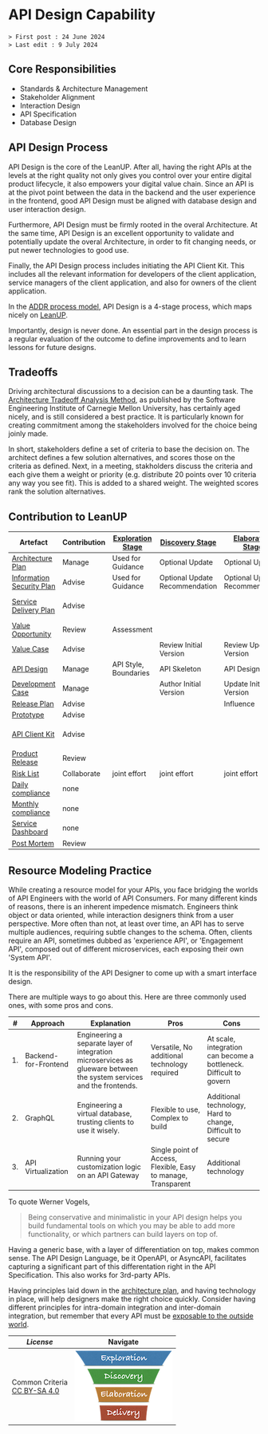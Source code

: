 # API Design Capability

```text
> First post : 24 June 2024
> Last edit : 9 July 2024
```

## Core Responsibilities

- Standards & Architecture Management
- Stakeholder Alignment
- Interaction Design
- API Specification
- Database Design

## API Design Process

API Design is the core of the LeanUP. After all, having the right APIs at the levels at the right quality not only gives you control over your entire digital product lifecycle, it also empowers your digital value chain. Since an API is at the pivot point between the data in the backend and the user experience in the frontend, good API Design must be aligned with database design and user interaction design.

Furthermore, API Design must be firmly rooted in the overal Architecture. At the same time, API Design is an excellent opportunity to validate and potentially update the overal Architecture, in order to fit changing needs, or put newer technologies to good use.

Finally, the API Design process includes initiating the API Client Kit. This includes all the relevant information for developers of the client application, service managers of the client application, and also for owners of the client application.

In the [ADDR process model](/LeanUP/References/addr.md), API Design is a 4-stage process, which maps nicely on [LeanUP][leanup].

Importantly, design is never done. An essential part in the design process is a regular evaluation of the outcome to define improvements and to learn lessons for future designs.

## Tradeoffs

Driving architectural discussions to a decision can be a daunting task. The [Architecture Tradeoff Analysis Method](/LeanUP/References/ATAM.pdf), as published by the Software Engineering Institute of Carnegie Mellon University, has certainly aged nicely, and is still considered a best practice. It is particularly known for creating commitment among the stakeholders involved for the choice being joinly made.

In short, stakeholders define a set of criteria to base the decision on. The architect defines a few solution alternatives, and scores those on the criteria as defined. Next, in a meeting, stakholders discuss the criteria and each give them a weight or priority (e.g. distribute 20 points over 10 criteria any way you see fit). This is added to a shared weight. The weighted scores rank the solution alternatives.

## Contribution to LeanUP

| Artefact | Contribution | [Exploration Stage](/LeanUP/Stages/exploration.md) |[Discovery Stage](/LeanUP/Stages/discovery.md) | [Elaboration Stage](/LeanUP/Stages/elaboration.md) | [Delivery Stage](/LeanUP/Stages/delivery.md) |
| ----- | ------------ | - | - | - | - |
| [Architecture Plan](/LeanUP/Artefacts/arch-plan.md) | Manage | Used for Guidance | Optional Update | Optional Update | Optional Update |
| [Information Security Plan](/LeanUP/Artefacts/sec-plan.md) | Advise | Used for Guidance | Optional Update Recommendation | Optional Update Recommendation | Optional Update Recommendation |
| [Service Delivery Plan](/LeanUP/Artefacts/serdel-plan.md) | Advise |  |  |  | Assess feasibility of the service intents |
| [Value Opportunity](/LeanUP/Artefacts/val-oppo.md) | Review | Assessment |  |  |  |
| [Value Case](/LeanUP/Artefacts/val-case.md) | Advise |  | Review Initial Version | Review Updated Version |  |
| [API Design](/LeanUP/Artefacts/api-design.md) | Manage | API Style, Boundaries | API Skeleton | API Design | Refined API Design |
| [Development Case](/LeanUP/Artefacts/dev-case.md) | Manage |  | Author Initial Version | Update Initial Version | Maintain |
| [Release Plan](/LeanUP/Artefacts/rel-plan.md) | Advise |  |  | Influence | Influence |
| [Prototype](/LeanUP/Artefacts/pro-review.md) | Advise |  |  |  | Assessment |
| [API Client Kit](/LeanUP/Artefacts/client-kit.md) | Advise |  |  |  | Assess Completeness and Correctness |
| [Product Release](/LeanUP/Artefacts/rel-review.md) | Review |  |  |  | Assessment |
| [Risk List](/LeanUP/Artefacts/risklist.md) | Collaborate | joint effort | joint effort | joint effort | joint effort |
| [Daily compliance](/LeanUP/Artefacts/dailyCompliance.md) | none |  |  |  |  |
| [Monthly compliance](/LeanUP/Artefacts/monthlyCompliance.md) | none |  |  |  |  |
| [Service Dashboard](/LeanUP/Artefacts/service-dashboard.md) | none |  |  |  |  |
| [Post Mortem][pm] | Review |  |  |  | Assessment |

## Resource Modeling Practice

While creating a resource model for your APIs, you face bridging the worlds of API Engineers with the world of API Consumers. For many different kinds of reasons, there is an inherent impedence mismatch. Engineers think object or data oriented, while interaction designers think from a user perspective. More often than not, at least over time, an API has to serve multiple audiences, requiring subtle changes to the schema. Often, clients require an API, sometimes dubbed as 'experience API', or 'Engagement API', composed out of different microservices, each exposing their own 'System API'.

It is the responsibility of the API Designer to come up with a smart interface design.

There are multiple ways to go about this. Here are three commonly used ones, with some pros and cons.

| # | Approach | Explanation | Pros | Cons |
|- |- |- | -|-|
| 1. | Backend-for-Frontend | Engineering a separate layer of integration microservices as glueware between the system services and the frontends. | Versatile, No additional technology required | At scale, integration can become a bottleneck. Difficult to govern |
| 2. | GraphQL | Engineering a virtual database, trusting clients to use it wisely. | Flexible to use, Complex to build | Additional technology, Hard to change, Difficult to secure |
| 3. | API Virtualization | Running your customization logic on an API Gateway | Single point of Access, Flexible, Easy to manage, Transparent | Additional technology |

To quote Werner Vogels,

> Being conservative and minimalistic in your API design helps you build fundamental tools on which you may be able to add more functionality, or which partners can build layers on top of.

Having a generic base, with a layer of differentiation on top, makes common sense. The API Design Language, be it OpenAPI, or AsyncAPI, facilitates capturing a significant part of this differentation right in the API Specification. This also works for 3rd-party APIs.

Having principles laid down in the [architecture plan](/LeanUP/Artefacts/arch-plan.md), and having technology in place, will help designers make the right choice quickly. Consider having different principles for intra-domain integration and inter-domain integration, but remember that every API must be [exposable to the outside world](/LeanUP/References/api-mandate.md).

| *License* | Navigate |
| - | - |
|Common Criteria</BR>[CC BY-SA 4.0](https://creativecommons.org/licenses/by-sa/4.0/deed.en) | [![LeanUP Logo](/LeanUP/Images/leanupLogo-s.png)](/LeanUP/Capabilities/overview.md) |

[leanup]: /LeanUP/Overview/leanup.md
[pm]: /LeanUP/Artefacts/post-mortem.md
